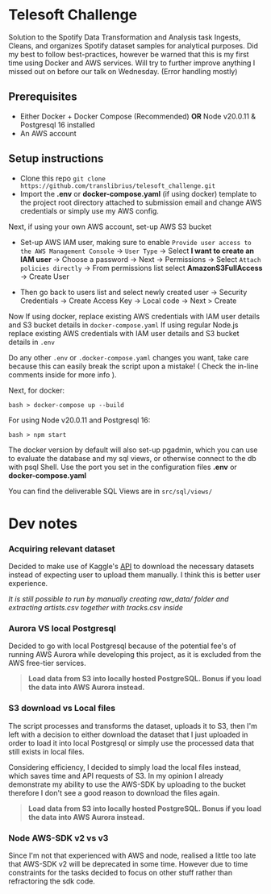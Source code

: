 # Telesoft Challenge
Solution to the Spotify Data Transformation and Analysis task
Ingests, Cleans, and organizes Spotify dataset samples for analytical purposes.
Did my best to follow best-practices, however be warned that this is my first time using Docker and AWS services.
Will try to further improve anything I missed out on before our talk on Wednesday. (Error handling mostly)

## Prerequisites
- Either Docker + Docker Compose (Recommended) **OR** Node v20.0.11 & Postgresql 16 installed
- An AWS account

## Setup instructions
 - Clone this repo `git clone
   https://github.com/translibrius/telesoft_challenge.git`
 - Import the **.env** or **docker-compose.yaml** (if using docker)
   template to the project root directory attached to submission email
   and change AWS credentials or simply use my AWS config.

Next, if using your own AWS account, set-up AWS S3 bucket
 - Set-up AWS IAM user, making sure to enable `Provide user access to
   the AWS Management Console` -> `User Type` -> Select **I want to
   create an IAM user** -> Choose a password -> Next -> Permissions ->
   Select `Attach policies directly` -> From permissions list select
   **AmazonS3FullAccess** -> Create User
   
 - Then go back to users list and select newly created user -> Security
   Credentials -> Create Access Key -> Local code -> Next > Create

Now If using docker, replace existing AWS credentials with IAM user details and S3 bucket details in `docker-compose.yaml`
If using regular Node.js replace existing AWS credentials with IAM user details and S3 bucket details in `.env`

Do any other `.env` or `.docker-compose.yaml` changes you want, take care because this can easily break the script upon a mistake! ( Check the in-line comments inside for more info ).

Next, for docker:

    bash > docker-compose up --build
    
For using Node v20.0.11 and Postgresql 16:

    bash > npm start
    
The docker version by default will also set-up pgadmin, which you can use to evaluate the database and my sql views, or otherwise connect to the db with psql Shell. Use the port you set in the configuration files **.env** or **docker-compose.yaml**

You can find the deliverable SQL Views are in `src/sql/views/`

# Dev notes
### Acquiring relevant dataset

Decided to make use of Kaggle's [API](https://github.com/Kaggle/kaggle-api) to download the necessary datasets instead of expecting user to upload them manually. I think this is better user experience.

*It is still possible to run by manually creating raw_data/ folder and extracting artists.csv together with tracks.csv inside*

### Aurora VS local Postgresql

Decided to go with local Postgresql because of the potential fee's of running AWS Aurora while developing this project, as it is excluded from the AWS free-tier services.

>**Load data from S3 into locally hosted PostgreSQL. Bonus if you load the data into AWS Aurora instead.**

  

### S3 download vs Local files

The script processes and transforms the dataset, uploads it to S3, then I'm left with a decision to either download the dataset that I just uploaded in order to load it into local Postgresql or simply use the processed data that still exists in local files.

Considering efficiency, I decided to simply load the local files instead, which saves time and API requests of S3. In my opinion I already demonstrate my ability to use the AWS-SDK by uploading to the bucket therefore I don't see a good reason to download the files again.

> **Load data from S3 into locally hosted PostgreSQL. Bonus if you load the data into AWS Aurora instead.**

### Node AWS-SDK v2 vs v3

Since I'm not that experienced with AWS and node, realised a little too late that AWS-SDK v2 will be deprecated in some time. However due to time constraints for the tasks decided to focus on other stuff rather than refractoring the sdk code.